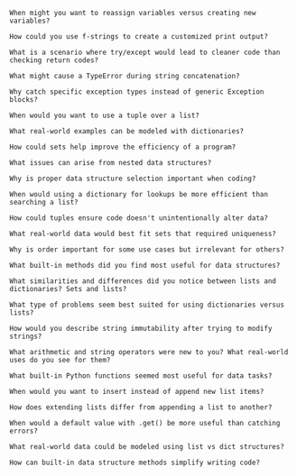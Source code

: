     When might you want to reassign variables versus creating new variables?

    How could you use f-strings to create a customized print output?

    What is a scenario where try/except would lead to cleaner code than checking return codes?

    What might cause a TypeError during string concatenation?

    Why catch specific exception types instead of generic Exception blocks?
    
    When would you want to use a tuple over a list?

    What real-world examples can be modeled with dictionaries?

    How could sets help improve the efficiency of a program?

    What issues can arise from nested data structures?

    Why is proper data structure selection important when coding?

    When would using a dictionary for lookups be more efficient than searching a list?

    How could tuples ensure code doesn't unintentionally alter data?

    What real-world data would best fit sets that required uniqueness?

    Why is order important for some use cases but irrelevant for others?

    What built-in methods did you find most useful for data structures?

    What similarities and differences did you notice between lists and dictionaries? Sets and lists?

    What type of problems seem best suited for using dictionaries versus lists?

    How would you describe string immutability after trying to modify strings?

    What arithmetic and string operators were new to you? What real-world uses do you see for them?

    What built-in Python functions seemed most useful for data tasks?

    When would you want to insert instead of append new list items?

    How does extending lists differ from appending a list to another?

    When would a default value with .get() be more useful than catching errors?

    What real-world data could be modeled using list vs dict structures?

    How can built-in data structure methods simplify writing code?
